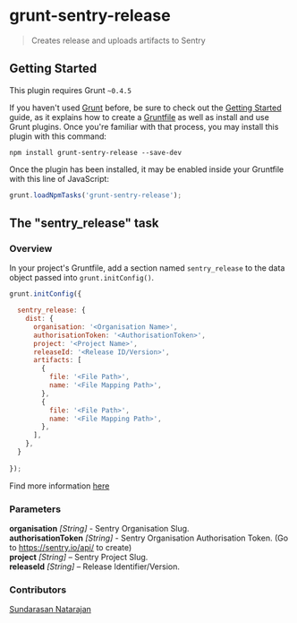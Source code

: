 # grunt-sentry-release

> Creates release and uploads artifacts to Sentry

## Getting Started
This plugin requires Grunt `~0.4.5`

If you haven't used [Grunt](http://gruntjs.com/) before, be sure to check out the [Getting Started](http://gruntjs.com/getting-started) guide, as it explains how to create a [Gruntfile](http://gruntjs.com/sample-gruntfile) as well as install and use Grunt plugins. Once you're familiar with that process, you may install this plugin with this command:

```shell
npm install grunt-sentry-release --save-dev
```

Once the plugin has been installed, it may be enabled inside your Gruntfile with this line of JavaScript:

```js
grunt.loadNpmTasks('grunt-sentry-release');
```

## The "sentry_release" task

### Overview
In your project's Gruntfile, add a section named `sentry_release` to the data object passed into `grunt.initConfig()`.

```js
grunt.initConfig({

  sentry_release: {
    dist: {
      organisation: '<Organisation Name>',
      authorisationToken: '<AuthorisationToken>',
      project: '<Project Name>',
      releaseId: '<Release ID/Version>',
      artifacts: [
        {
          file: '<File Path>',
          name: '<File Mapping Path>',
        },
        {
          file: '<File Path>',
          name: '<File Mapping Path>',
        },
      ],
    },
  }
  
});
```

Find more information [here](https://docs.sentry.io/api/releases/post-release-files/)

### Parameters

**organisation** _[String]_ - Sentry Organisation Slug.  
**authorisationToken** _[String]_ - Sentry Organisation Authorisation Token. (Go to https://sentry.io/api/ to create)  
**project** _[String]_ – Sentry Project Slug.  
**releaseId** _[String]_ – Release Identifier/Version.

### Contributors
[Sundarasan Natarajan](https://www.facebook.com/s.n.sundarasan)
